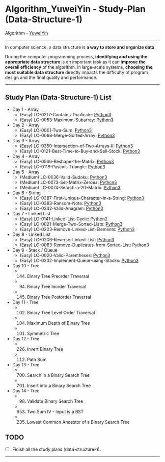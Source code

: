 # Algorithm_YuweiYin - Study-Plan (Data-Structure-1)

Algorithm - [YuweiYin](https://github.com/YuweiYin)

---

In computer science, a data structure is **a way to store and organize data**.

During the computer programming process, **identifying and using the appropriate data structure** is an important task as it can **improve the overall efficiency** of the algorithm. In large-scale systems, **choosing the most suitable data structure** directly impacts the difficulty of program design and the final quality and performance.

---

## Study Plan (Data-Structure-1) List

- Day 1 - Array
  - (Easy) LC-0217-Contains-Duplicate: [Python3](https://github.com/YuweiYin/Algorithm_YuweiYin/blob/master/LeetCode-All-Solution/Python3/LC-0217-Contains-Duplicate.py)
  - (Easy) LC-0053-Maximum-Subarray: [Python3](https://github.com/YuweiYin/Algorithm_YuweiYin/blob/master/LeetCode-All-Solution/Python3/LC-0053-Maximum-Subarray.py)
- Day 2 - Array
  - (Easy) LC-0001-Two-Sum: [Python3](https://github.com/YuweiYin/Algorithm_YuweiYin/blob/master/LeetCode-All-Solution/Python3/LC-0001-Two-Sum.py)
  - (Easy) LC-0088-Merge-Sorted-Array: [Python3](https://github.com/YuweiYin/Algorithm_YuweiYin/blob/master/LeetCode-All-Solution/Python3/LC-0088-Merge-Sorted-Array.py)
- Day 3 - Array
  - (Easy) LC-0350-Intersection-of-Two-Arrays-II: [Python3](https://github.com/YuweiYin/Algorithm_YuweiYin/blob/master/LeetCode-All-Solution/Python3/LC-0350-Intersection-of-Two-Arrays-II.py)
  - (Easy) LC-0121-Best-Time-to-Buy-and-Sell-Stock: [Python3](https://github.com/YuweiYin/Algorithm_YuweiYin/blob/master/LeetCode-All-Solution/Python3/LC-0121-Best-Time-to-Buy-and-Sell-Stock.py)
- Day 4 - Array
  - (Easy) LC-0566-Reshape-the-Matrix: [Python3](https://github.com/YuweiYin/Algorithm_YuweiYin/blob/master/LeetCode-All-Solution/Python3/LC-0350-Intersection-of-Two-Arrays-II.py)
  - (Easy) LC-0118-Pascals-Triangle: [Python3](https://github.com/YuweiYin/Algorithm_YuweiYin/blob/master/LeetCode-All-Solution/Python3/LC-0118-Pascals-Triangle.py)
- Day 5 - Array
  - (Medium) LC-0036-Valid-Sudoku: [Python3](https://github.com/YuweiYin/Algorithm_YuweiYin/blob/master/LeetCode-All-Solution/Python3/LC-0036-Valid-Sudoku.py)
  - (Medium) LC-0073-Set-Matrix-Zeroes: [Python3](https://github.com/YuweiYin/Algorithm_YuweiYin/blob/master/LeetCode-All-Solution/Python3/LC-0073-Set-Matrix-Zeroes.py)
  - (Medium) LC-0074-Search-a-2D-Matrix: [Python3](https://github.com/YuweiYin/Algorithm_YuweiYin/blob/master/LeetCode-All-Solution/Python3/LC-0074-Search-a-2D-Matrix.py)
- Day 6 - String
  - (Easy) LC-0387-First-Unique-Character-in-a-String: [Python3](https://github.com/YuweiYin/Algorithm_YuweiYin/blob/master/LeetCode-All-Solution/Python3/LC-0387-First-Unique-Character-in-a-String.py)
  - (Easy) LC-0383-Ransom-Note: [Python3](https://github.com/YuweiYin/Algorithm_YuweiYin/blob/master/LeetCode-All-Solution/Python3/LC-0383-Ransom-Note.py)
  - (Easy) LC-0242-Valid-Anagram: [Python3](https://github.com/YuweiYin/Algorithm_YuweiYin/blob/master/LeetCode-All-Solution/Python3/LC-0242-Valid-Anagram.py)
- Day 7 - Linked List
  - (Easy) LC-0141-Linked-List-Cycle: [Python3](https://github.com/YuweiYin/Algorithm_YuweiYin/blob/master/LeetCode-All-Solution/Python3/LC-0141-Linked-List-Cycle.py)
  - (Easy) LC-0021-Merge-Two-Sorted-Lists: [Python3](https://github.com/YuweiYin/Algorithm_YuweiYin/blob/master/LeetCode-All-Solution/Python3/LC-0021-Merge-Two-Sorted-Lists.py)
  - (Easy) LC-0203-Remove-Linked-List-Elements: [Python3](https://github.com/YuweiYin/Algorithm_YuweiYin/blob/master/LeetCode-All-Solution/Python3/LC-0203-Remove-Linked-List-Elements.py)
- Day 8 - Linked List
  - (Easy) LC-0206-Reverse-Linked-List: [Python3](https://github.com/YuweiYin/Algorithm_YuweiYin/blob/master/LeetCode-All-Solution/Python3/LC-0206-Reverse-Linked-List.py)
  - (Easy) LC-0083-Remove-Duplicates-from-Sorted-List: [Python3](https://github.com/YuweiYin/Algorithm_YuweiYin/blob/master/LeetCode-All-Solution/Python3/LC-0083-Remove-Duplicates-from-Sorted-List.py)
- Day 9 - Stack / Queue
  - (Easy) LC-0020-Valid-Parentheses: [Python3](https://github.com/YuweiYin/Algorithm_YuweiYin/blob/master/LeetCode-All-Solution/Python3/LC-0020-Valid-Parentheses.py)
  - (Easy) LC-0232-Implement-Queue-using-Stacks: [Python3](https://github.com/YuweiYin/Algorithm_YuweiYin/blob/master/LeetCode-All-Solution/Python3/LC-0232-Implement-Queue-using-Stacks.py)
- Day 10 - Tree
  - 144. Binary Tree Preorder Traversal
  - 94. Binary Tree Inorder Traversal
  - 145. Binary Tree Postorder Traversal
- Day 11 - Tree
  - 102. Binary Tree Level Order Traversal
  - 104. Maximum Depth of Binary Tree
  - 101. Symmetric Tree
- Day 12 - Tree
  - 226. Invert Binary Tree
  - 112. Path Sum
- Day 13 - Tree
  - 700. Search in a Binary Search Tree
  - 701. Insert into a Binary Search Tree
- Day 14 - Tree
  - 98. Validate Binary Search Tree
  - 653. Two Sum IV - Input is a BST
  - 235. Lowest Common Ancestor of a Binary Search Tree

## TODO

- [ ] Finish all the study plans (data-structure-1).

---
